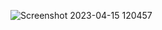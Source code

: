 ![Screenshot 2023-04-15 120457](https://user-images.githubusercontent.com/112943652/232205444-c5949d35-452b-4b52-9a07-c7643140e58d.png)
